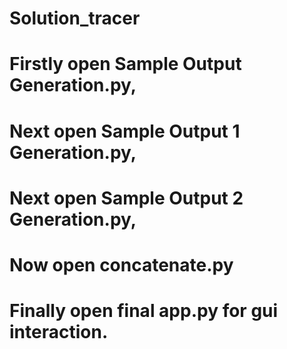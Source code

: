 # Solution_tracer
# Firstly open Sample Output Generation.py,
# Next open Sample Output 1 Generation.py,
# Next open Sample Output 2 Generation.py,
# Now open concatenate.py
# Finally open final app.py for gui interaction.
